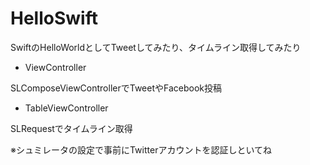 HelloSwift
==========

SwiftのHelloWorldとしてTweetしてみたり、タイムライン取得してみたり

- ViewController

SLComposeViewControllerでTweetやFacebook投稿

- TableViewController

SLRequestでタイムライン取得

※シュミレータの設定で事前にTwitterアカウントを認証しといてね
